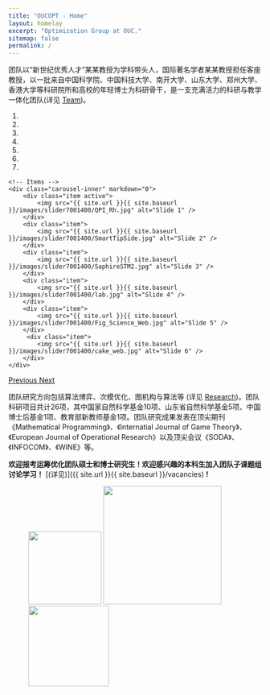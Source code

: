 ```yaml
---
title: "OUCOPT - Home"
layout: homelay
excerpt: "Optimization Group at OUC."
sitemap: false
permalink: /
---
```


团队以“新世纪优秀人才”某某教授为学科带头人，国际著名学者某某教授担任客座教授，以一批来自中国科学院、中国科技大学、南开大学、山东大学、郑州大学、香港大学等科研院所和高校的年轻博士为科研骨干，是一支充满活力的科研与教学一体化团队(详见 [Team](team))。


<div markdown="0" id="carousel" class="carousel slide" data-ride="carousel" data-interval="4000" data-pause="hover" >
    <!-- Menu -->
    <ol class="carousel-indicators">
        <li data-target="#carousel" data-slide-to="0" class="active"></li>
        <li data-target="#carousel" data-slide-to="1"></li>
        <li data-target="#carousel" data-slide-to="2"></li>
        <li data-target="#carousel" data-slide-to="3"></li>
        <li data-target="#carousel" data-slide-to="4"></li>
        <li data-target="#carousel" data-slide-to="5"></li>
        <li data-target="#carousel" data-slide-to="6"></li>
    </ol>

    <!-- Items -->
    <div class="carousel-inner" markdown="0">
        <div class="item active">
            <img src="{{ site.url }}{{ site.baseurl }}/images/slider7001400/QPI_Rh.jpg" alt="Slide 1" />
        </div>
        <div class="item">
            <img src="{{ site.url }}{{ site.baseurl }}/images/slider7001400/SmartTipSide.jpg" alt="Slide 2" />
        </div>
        <div class="item">
            <img src="{{ site.url }}{{ site.baseurl }}/images/slider7001400/SaphireSTM2.jpg" alt="Slide 3" />
        </div>
        <div class="item">
            <img src="{{ site.url }}{{ site.baseurl }}/images/slider7001400/lab.jpg" alt="Slide 4" />
        </div>
        <div class="item">
            <img src="{{ site.url }}{{ site.baseurl }}/images/slider7001400/Fig_Science_Web.jpg" alt="Slide 5" />
        </div>       
         <div class="item">
            <img src="{{ site.url }}{{ site.baseurl }}/images/slider7001400/cake_web.jpg" alt="Slide 6" />
        </div>
    </div>
  <a class="left carousel-control" href="#carousel" role="button" data-slide="prev">
    <span class="glyphicon glyphicon-chevron-left" aria-hidden="true"></span>
    <span class="sr-only">Previous</span>
  </a>
  <a class="right carousel-control" href="#carousel" role="button" data-slide="next">
    <span class="glyphicon glyphicon-chevron-right" aria-hidden="true"></span>
    <span class="sr-only">Next</span>
  </a>
</div>



团队研究方向包括算法博弈、次模优化、图机构与算法等 (详见 [Research](research))。团队科研项目共计26项，其中国家自然科学基金10项、山东省自然科学基金5项、中国博士后基金1项、教育部新教师基金1项。团队研究成果发表在顶尖期刊《Mathematical Programming》、《Internatial Journal of Game Theory》、《European Journal of Operational Research》以及顶尖会议《SODA》、《INFOCOM》、《WINE》等。



 **欢迎报考运筹优化团队硕士和博士研究生！欢迎感兴趣的本科生加入团队子课题组讨论学习！** [(详见)]({{ site.url }}{{ site.baseurl }}/vacancies) **!**



<figure class="fourth">
  <img src="{{ site.url }}{{ site.baseurl }}/images/logopic/Logo_ORSC.png" style="width: 145px">
  <img src="{{ site.url }}{{ site.baseurl }}/images/logopic/Logo_CSIAM.png" style="width: 235px">
  <img src="{{ site.url }}{{ site.baseurl }}/images/logopic/Logo_CCF.png" style="width: 160px">
</figure>
